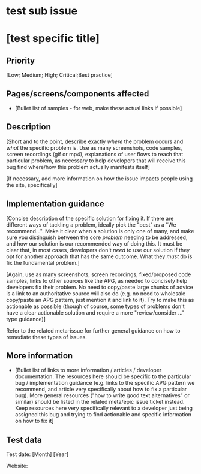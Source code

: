 # test sub issue

# [test specific title]

## Priority

[Low; Medium; High; Critical;Best practice]

## Pages/screens/components affected

* [Bullet list of samples - for web, make these actual links if possible]

## Description

[Short and to the point, describe exactly *where* the problem occurs and *what* the specific problem is. Use as many screenshots, code samples, screen recordings (gif or mp4), explanations of user flows to reach that particular problem, as necessary to help developers that will receive this bug find where/how this problem actually manifests itself]

[If necessary, add more information on how the issue impacts people using the site, specifically]

## Implementation guidance

[Concise description of the specific solution for fixing it. If there are different ways of tackling a problem, ideally pick the "best" as a "We recommend...". Make it clear when a solution is only one of many, and make sure you distinguish between the core *problem* needing to be addressed, and how our solution is our recommended way of doing this. It must be clear that, in most cases, developers don't *need* to use our solution if they opt for another approach that has the same outcome. What they *must* do is fix the fundamental problem.]

[Again, use as many screenshots, screen recordings, fixed/proposed code samples, links to other sources like the APG, as needed to concisely help developers fix their problem. No need to copy/paste large chunks of advice is a link to an authoritative source will also do (e.g. no need to wholesale copy/paste an APG pattern, just mention it and link to it). Try to make this as actionable as possible (though of course, some types of problems don't have a clear actionable solution and require a more "review/consider ..." type guidance)]

Refer to the related meta-issue for further general guidance on how to remediate these types of issues.

## More information

* [Bullet list of links to more information / articles / developer documentation. The resources here should be specific to the particular bug / implementation guidance (e.g. links to the specific APG pattern we recommend, and article very specifically about how to fix a particular bug). More general resources ("how to write good text alternatives" or similar) should be listed in the related meta/epic issue ticket instead. Keep resources here very specifically relevant to a developer just being assigned this bug and trying to find actionable and specific information on how to fix it]

## Test data

Test date: [Month] [Year]

Website:
